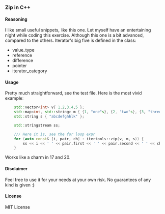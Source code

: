 ### Zip in C++
#### Reasoning
I like small useful snippets, like this one. Let myself have an entertaining night while coding this exercise.
Although this one is a bit advanced, compared to the others. Iterator's big five is defined in the class:
- value_type
- reference
- difference
- pointer
- iterator_category

#### Usage
Pretty much straightforward, see the test file. Here is the most vivid example:
```c++
	std::vector<int> v{ 1,2,3,4,5 };
	std::map<int, std::string> m { {1, "one"s}, {2, "two"s}, {3, "three"s}, };
	std::string s { "abcdefghhlk" };

	std::stringstream ss;

	/// Here it is, see the for loop expr
	for (auto const& [i, pair, ch] : itertools::zip(v, m, s)) {
		ss << i << ' ' << pair.first << ' ' << pair.second << ' ' << ch << '\n';
	}
```
Works like a charm in 17 and 20.

#### Disclaimer 
Feel free to use it for your needs at your own risk. No guarantees of any kind is given :)

#### License
MIT License